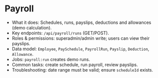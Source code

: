 # Payroll

- What it does: Schedules, runs, payslips, deductions and allowances (demo calculation).
- Key endpoints: `/api/payroll/runs` (GET/POST).
- Roles & permissions: superadmin/admin write; users can view their payslips.
- Data model: `Employee`, `PaySchedule`, `PayrollRun`, `Payslip`, `Deduction`, `Allowance`.
- Jobs: `payroll:run` creates demo runs.
- Common tasks: create schedule, run payroll, review payslips.
- Troubleshooting: date range must be valid; ensure `scheduleId` exists.
